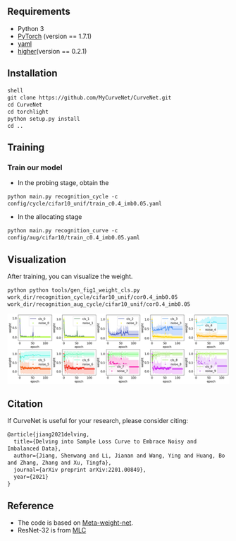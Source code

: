 ## Requirements
* Python 3
* [PyTorch](https://pytorch.org/) (version == 1.7.1)
* [yaml](https://pyyaml.org/wiki/PyYAMLDocumentation)
* [higher](https://github.com/facebookresearch/higher)(version == 0.2.1)

## Installation
``` 
shell
git clone https://github.com/MyCurveNet/CurveNet.git
cd CurveNet
cd torchlight
python setup.py install
cd ..
```
## Training

### Train our model
- In the probing stage, obtain the 
``` 
python main.py recognition_cycle -c config/cycle/cifar10_unif/train_c0.4_imb0.05.yaml
``` 
- In the allocating stage
``` 
python main.py recognition_curve -c config/aug/cifar10/train_c0.4_imb0.05.yaml
``` 

## Visualization
After training, you can visualize the weight.
``` 
python python tools/gen_fig1_weight_cls.py work_dir/recognition_cycle/cifar10_unif/cor0.4_imb0.05 work_dir/recognition_aug_cycle/cifar10_unif/cor0.4_imb0.05
``` 

<div align="center">
  <img src="resources/cor0.4_imb0.05.jpg"/>
</div>

## Citation
If CurveNet is useful for your research, please consider citing:

```
@article{jiang2021delving,
  title={Delving into Sample Loss Curve to Embrace Noisy and Imbalanced Data},
  author={Jiang, Shenwang and Li, Jianan and Wang, Ying and Huang, Bo and Zhang, Zhang and Xu, Tingfa},
  journal={arXiv preprint arXiv:2201.00849},
  year={2021}
}
```
## Reference 
- The code is based on [Meta-weight-net](https://github.com/xjtushujun/meta-weight-net).
- ResNet-32 is from [MLC](https://github.com/microsoft/MLC)
